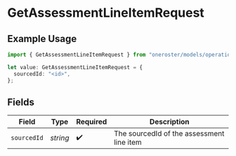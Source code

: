# GetAssessmentLineItemRequest

## Example Usage

```typescript
import { GetAssessmentLineItemRequest } from "oneroster/models/operations";

let value: GetAssessmentLineItemRequest = {
  sourcedId: "<id>",
};
```

## Fields

| Field                                     | Type                                      | Required                                  | Description                               |
| ----------------------------------------- | ----------------------------------------- | ----------------------------------------- | ----------------------------------------- |
| `sourcedId`                               | *string*                                  | :heavy_check_mark:                        | The sourcedId of the assessment line item |
